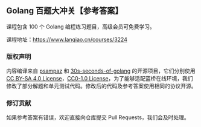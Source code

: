## Golang 百题大冲关【参考答案】

课程包含 100 个 Golang 编程练习题目，高级会员可免费学习。

课程地址：https://www.lanqiao.cn/courses/3224

### 版权声明

内容编译来自 [psampaz](https://github.com/psampaz/gophersnippets) 和 [30s-seconds-of-golang](https://github.com/30-seconds/30-seconds-of-golang) 的开源项目，它们分别使用 [CC BY-SA 4.0 License](http://creativecommons.org/licenses/by-sa/4.0/)，[CC0-1.0 License](https://github.com/30-seconds/30-seconds-of-golang/blob/master/LICENSE)，为了能够适配蓝桥在线环境，我们修改了部分解题和单元测试代码。修改后的代码及参考答案使用相同的协议开源。

### 修订贡献

如果参考答案有错误，欢迎直接向仓库提交 Pull Requests，我们会及时处理。
